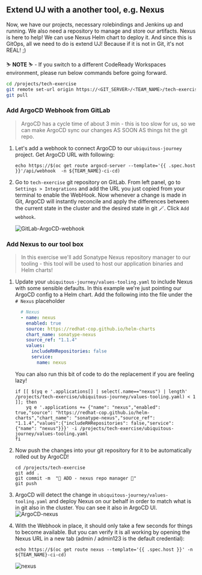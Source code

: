 ## Extend UJ with a another tool, e.g. Nexus 
Now, we have our projects, necessary rolebindings and Jenkins up and running. We also need a repository to manage and store our artifacts. Nexus is here to help! We can use Nexus Helm chart to deploy it. And since this is GitOps, all we need to do is extend UJ! Because if it is not in Git, it's not REAL! ;)

<p class="warn">
    ⛷️ <b>NOTE</b> ⛷️ - If you switch to a different CodeReady Workspaces environment, please run below commands before going forward.
</p>

```bash
cd /projects/tech-exercise
git remote set-url origin https://<GIT_SERVER>/<TEAM_NAME>/tech-exercise.git
git pull
```


### Add ArgoCD Webhook from GitLab
> ArgoCD has a cycle time of about 3 min - this is too slow for us, so we can make ArgoCD sync our changes AS SOON AS things hit the git repo.

1. Let's add a webhook to connect ArgoCD to our `ubiquitous-journey` project. Get ArgoCD URL with following:

    ```bash#test
    echo https://$(oc get route argocd-server --template='{{ .spec.host }}'/api/webhook  -n ${TEAM_NAME}-ci-cd)
    ```

2. Go to `tech-exercise` git repository on GitLab. From left panel, go to `Settings > Integrations` and add the URL you just copied from your terminal to enable the WebHook. Now whenever a change is made in Git, ArgoCD will instantly reconcile and apply the differences between the current state in the cluster and the desired state in git 🪄. Click `Add webhook`.

    ![GitLab-ArgoCD-webhook](images/gitlab-argocd-webhook.png)


### Add Nexus to our tool box
> In this exercise we'll add Sonatype Nexus repository manager to our tooling - this tool will be used to host our application binaries and Helm charts!

1. Update your `ubiquitous-journey/values-tooling.yaml` to include Nexus with some sensible defaults. In this example we're just pointing our ArgoCD config to a Helm chart. Add the following into the file under the `# Nexus` placeholder

    ```yaml
      # Nexus
      - name: nexus
        enabled: true
        source: https://redhat-cop.github.io/helm-charts
        chart_name: sonatype-nexus
        source_ref: "1.1.4"
        values:
          includeRHRepositories: false
          service:
            name: nexus
    ```

    You can also run this bit of code to do the replacement if you are feeling lazy!

    ```bash#test
    if [[ $(yq e '.applications[] | select(.name=="nexus") | length' /projects/tech-exercise/ubiquitous-journey/values-tooling.yaml) < 1 ]]; then
        yq e '.applications += {"name": "nexus","enabled": true,"source": "https://redhat-cop.github.io/helm-charts","chart_name": "sonatype-nexus","source_ref": "1.1.4","values":{"includeRHRepositories": false,"service": {"name": "nexus"}}}' -i /projects/tech-exercise/ubiquitous-journey/values-tooling.yaml
    fi
    ```

2. Now push the changes into your git repository for it to be automatically rolled out by ArgoCD!

    ```bash#test
    cd /projects/tech-exercise
    git add .
    git commit -m  "🦘 ADD - nexus repo manager 🦘"
    git push 
    ```

3. ArgoCD will detect the change in `ubiquitous-journey/values-tooling.yaml` and deploy Nexus on our behalf in order to match what is in git also in the cluster. You can see it also in ArgoCD UI.
![ArgoCD-nexus](images/argocd-nexus.png)

4. With the Webhook in place, it should only take a few seconds for things to become available. But you can verify it is all working by opening the Nexus URL in a new tab (admin / admin123 is the default credential):

    ```bash#test
    echo https://$(oc get route nexus --template='{{ .spec.host }}' -n ${TEAM_NAME}-ci-cd)
    ```

    ![nexus](images/nexus.png)
